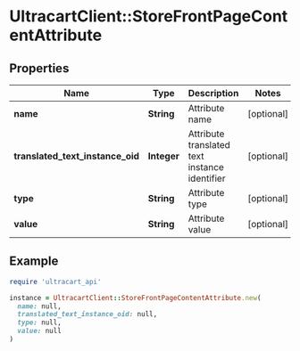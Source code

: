 # UltracartClient::StoreFrontPageContentAttribute

## Properties

| Name | Type | Description | Notes |
| ---- | ---- | ----------- | ----- |
| **name** | **String** | Attribute name | [optional] |
| **translated_text_instance_oid** | **Integer** | Attribute translated text instance identifier | [optional] |
| **type** | **String** | Attribute type | [optional] |
| **value** | **String** | Attribute value | [optional] |

## Example

```ruby
require 'ultracart_api'

instance = UltracartClient::StoreFrontPageContentAttribute.new(
  name: null,
  translated_text_instance_oid: null,
  type: null,
  value: null
)
```

